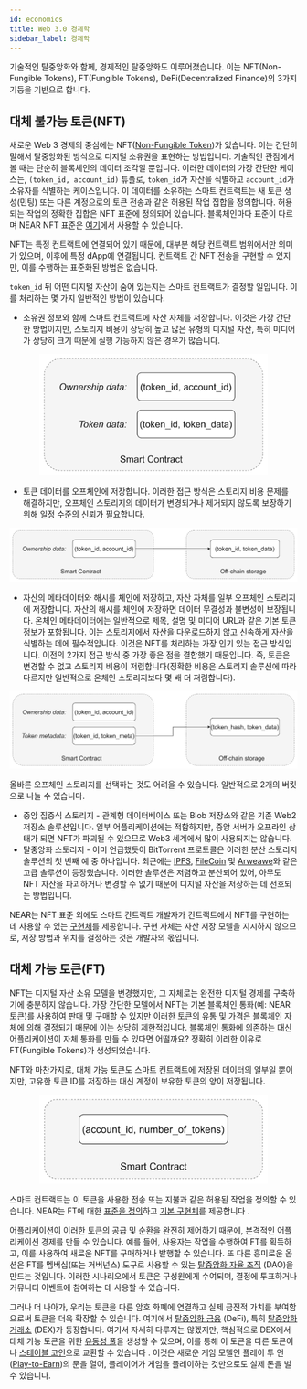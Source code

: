 ```yaml
---
id: economics
title: Web 3.0 경제학
sidebar_label: 경제학
---
```


기술적인 탈중앙화와 함께, 경제적인 탈중앙화도 이루어졌습니다. 이는 NFT(Non-Fungible Tokens), FT(Fungible Tokens), DeFi(Decentralized Finance)의 3가지 기둥을 기반으로 합니다.

## 대체 불가능 토큰(NFT)
새로운 Web 3 경제의 중심에는 NFT([Non-Fungible Token](https://en.wikipedia.org/wiki/Non-fungible_token))가 있습니다. 이는 간단히 말해서 탈중앙화된 방식으로 디지털 소유권을 표현하는 방법입니다. 기술적인 관점에서 볼 때는 단순히 블록체인의 데이터 조각일 뿐입니다. 이러한 데이터의 가장 간단한 케이스는, `(token_id, account_id)` 튜플로, `token_id`가 자산을 식별하고 `account_id`가 소유자를 식별하는 케이스입니다. 이 데이터를 소유하는 스마트 컨트랙트는 새 토큰 생성(민팅) 또는 다른 계정으로의 토큰 전송과 같은 허용된 작업 집합을 정의합니다. 허용되는 작업의 정확한 집합은 NFT 표준에 정의되어 있습니다. 블록체인마다 표준이 다르며 NEAR NFT 표준은 [여기](https://nomicon.io/Standards/NonFungibleToken/)에서 사용할 수 있습니다.

NFT는 특정 컨트랙트에 연결되어 있기 때문에, 대부분 해당 컨트랙트 범위에서만 의미가 있으며, 이후에 특정 dApp에 연결됩니다. 컨트랙트 간 NFT 전송을 구현할 수 있지만, 이를 수행하는 표준화된 방법은 없습니다.

`token_id` 뒤 어떤 디지털 자산이 숨어 있는지는 스마트 컨트랙트가 결정할 일입니다. 이를 처리하는 몇 가지 일반적인 방법이 있습니다.

- 소유권 정보와 함께 스마트 컨트랙트에 자산 자체를 저장합니다. 이것은 가장 간단한 방법이지만, 스토리지 비용이 상당히 높고 많은 유형의 디지털 자산, 특히 미디어가 상당히 크기 때문에 실행 가능하지 않은 경우가 많습니다.

<div align="center">
<img src="/docs/assets/web3/web3-20.png" alt="image" width="400" />
</div>

- 토큰 데이터를 오프체인에 저장합니다. 이러한 접근 방식은 스토리지 비용 문제를 해결하지만, 오프체인 스토리지의 데이터가 변경되거나 제거되지 않도록 보장하기 위해 일정 수준의 신뢰가 필요합니다.


![image](/docs/assets/web3/web3-21.png)


- 자산의 메타데이터와 해시를 체인에 저장하고, 자산 자체를 일부 오프체인 스토리지에 저장합니다. 자산의 해시를 체인에 저장하면 데이터 무결성과 불변성이 보장됩니다. 온체인 메타데이터에는 일반적으로 제목, 설명 및 미디어 URL과 같은 기본 토큰 정보가 포함됩니다. 이는 스토리지에서 자산을 다운로드하지 않고 신속하게 자산을 식별하는 데에 필수적입니다. 이것은 NFT를 처리하는 가장 인기 있는 접근 방식입니다. 이전의 2가지 접근 방식 중 가장 좋은 점을 결합했기 때문입니다. 즉, 토큰은 변경할 수 없고 스토리지 비용이 저렴합니다(정확한 비용은 스토리지 솔루션에 따라 다르지만 일반적으로 온체인 스토리지보다 몇 배 더 저렴합니다).

![image](/docs/assets/web3/web3-22.png)


올바른 오프체인 스토리지를 선택하는 것도 어려울 수 있습니다. 일반적으로 2개의 버킷으로 나눌 수 있습니다.

- 중앙 집중식 스토리지 - 관계형 데이터베이스 또는 Blob 저장소와 같은 기존 Web2 저장소 솔루션입니다. 일부 어플리케이션에는 적합하지만, 중앙 서버가 오프라인 상태가 되면 NFT가 파괴될 수 있으므로 Web3 세계에서 많이 사용되지는 않습니다.
- 탈중앙화 스토리지 - 이미 언급했듯이 BitTorrent 프로토콜은 이러한 분산 스토리지 솔루션의 첫 번째 예 중 하나입니다. 최근에는 [IPFS](https://ipfs.io/), [FileCoin](https://filecoin.io/) 및 [Arweawe](https://www.arweave.org/)와 같은 고급 솔루션이 등장했습니다. 이러한 솔루션은 저렴하고 분산되어 있어, 아무도 NFT 자산을 파괴하거나 변경할 수 없기 때문에 디지털 자산을 저장하는 데 선호되는 방법입니다.

NEAR는 NFT 표준 외에도 스마트 컨트랙트 개발자가 컨트랙트에서 NFT를 구현하는 데 사용할 수 있는 [구현체](https://docs.rs/near-contract-standards/latest/near_contract_standards/non_fungible_token/index.html)를 제공합니다. 구현 자체는 자산 저장 모델을 지시하지 않으므로, 저장 방법과 위치를 결정하는 것은 개발자의 몫입니다.


## 대체 가능 토큰(FT)
NFT는 디지털 자산 소유 모델을 변경했지만, 그 자체로는 완전한 디지털 경제를 구축하기에 충분하지 않습니다. 가장 간단한 모델에서 NFT는 기본 블록체인 통화(예: NEAR 토큰)를 사용하여 판매 및 구매할 수 있지만 이러한 토큰의 유통 및 가격은 블록체인 자체에 의해 결정되기 때문에 이는 상당히 제한적입니다. 블록체인 통화에 의존하는 대신 어플리케이션이 자체 통화를 만들 수 있다면 어떨까요? 정확히 이러한 이유로 FT(Fungible Tokens)가 생성되었습니다.

NFT와 마찬가지로, 대체 가능 토큰도 스마트 컨트랙트에 저장된 데이터의 일부일 뿐이지만, 고유한 토큰 ID를 저장하는 대신 계정이 보유한 토큰의 양이 저장됩니다.

<div align="center">
<img src="/docs/assets/web3/web3-23.png" alt="image" width="400" />
</div>

스마트 컨트랙트는 이 토큰을 사용한 전송 또는 지불과 같은 허용된 작업을 정의할 수 있습니다. NEAR는 FT에 대한 [표준을 정의](https://nomicon.io/Standards/FungibleToken/Core)하고 [기본 구현체](https://docs.rs/near-contract-standards/latest/near_contract_standards/fungible_token/index.html)를 제공합니다 .

어플리케이션이 이러한 토큰의 공급 및 순환을 완전히 제어하기 때문에, 본격적인 어플리케이션 경제를 만들 수 있습니다. 예를 들어, 사용자는 작업을 수행하여 FT를 획득하고, 이를 사용하여 새로운 NFT를 구매하거나 발행할 수 있습니다. 
또 다른 흥미로운 옵션은 FT를 멤버십(또는 거버넌스) 도구로 사용할 수 있는 [탈중앙화 자율 조직](https://near.org/use-cases/dao/) (DAO)을 만드는 것입니다. 이러한 시나리오에서 토큰은 구성원에게 수여되며, 결정에 투표하거나 커뮤니티 이벤트에 참여하는 데 사용할 수 있습니다.

그러나 더 나아가, 우리는 토큰을 다른 암호 화폐에 연결하고 실제 금전적 가치를 부여함으로써 토큰을 더욱 확장할 수 있습니다. 여기에서 [탈중앙화 금융](https://www.investopedia.com/decentralized-finance-defi-5113835) (DeFi), 특히 [탈중앙화 거래소](https://en.wikipedia.org/wiki/Decentralized_exchange) (DEX)가 등장합니다. 여기서 자세히 다루지는 않겠지만, 핵심적으로 DEX에서 대체 가능 토큰을 위한 [유동성 풀](https://academy.binance.com/en/articles/what-are-liquidity-pools-in-defi)을 생성할 수 있으며, 이를 통해 이 토큰을 다른 토큰이나 [스테이블 코인](https://en.wikipedia.org/wiki/Stablecoin)으로 교환할 수 있습니다 . 이것은 새로운 게임 모델인 플레이 투 언([Play-to-Earn](https://en.wikipedia.org/wiki/Blockchain_game))의 문을 열어, 플레이어가 게임을 플레이하는 것만으로도 실제 돈을 벌 수 있습니다.

